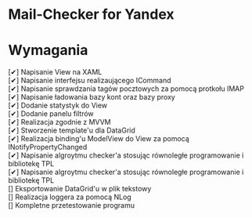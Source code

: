 # Mail-Checker for Yandex
# Wymagania 
[✔] Napisanie View na XAML  
[✔] Napisanie interfejsu realizaującego ICommand  
[✔] Napisanie sprawdzania tagów pocztowych za pomocą protkołu IMAP  
[✔] Napisanie ładowania bazy kont oraz bazy proxy  
[✔] Dodanie statystyk do View  
[✔] Dodanie panelu filtrów  
[✔] Realizacja zgodnie z MVVM  
[✔] Stworzenie template'u dla DataGrid  
[✔] Realizacja binding'u ModelView do View za pomocą INotifyPropertyChanged  
[✔] Napisanie algroytmu checker'a stosując równoległe programowanie i bibliotekę TPL  
[✔] Napisanie algroytmu checker'a stosując równoległe programowanie i bibliotekę TPL  
[] Eksportowanie DataGrid'u w plik tekstowy  
[] Realizacja loggera za pomocą NLog   
[] Kompletne przetestowanie programu 
